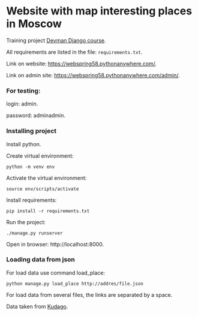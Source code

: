 # Website with map interesting places in Moscow 

Training project [Devman Django course](https://dvmn.org/modules/django/).  

All requirements are listed in the file: `requirements.txt`.

Link on website: https://webspring58.pythonanywhere.com/.

Link on admin site: https://webspring58.pythonanywhere.com/admin/.

### For testing:
login: admin.

password: adminadmin.

### Installing project

Install python.

Create virtual environment: 
```shell script
python -m venv env
```
Activate the virtual environment:
```shell script
source env/scripts/activate
```
Install requirements:
```shell script
pip install -r requirements.txt
```
Run the project:
```shell script
./manage.py runserver
```
Open in browser: http://localhost:8000.

### Loading data from json

For load data use command load_place:

```shell script
python manage.py load_place http://addres/file.json
```
For load data from several files, the links are separated by a space.


Data taken from [Kudago](https://kudago.com/).

